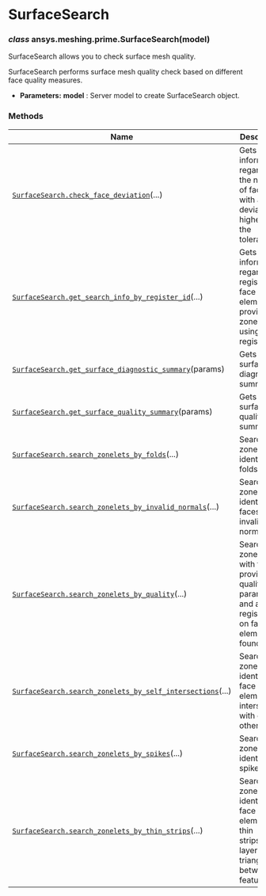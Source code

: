 # SurfaceSearch



### *class* ansys.meshing.prime.SurfaceSearch(model)

SurfaceSearch allows you to check surface mesh quality.

SurfaceSearch performs surface mesh quality check based on different face quality measures.

* **Parameters:**
  **model**
  : Server model to create SurfaceSearch object.

<!-- !! processed by numpydoc !! -->

### Methods

| Name | Description |
|------------------------------------------------------------------------------------------------------------------------------------------------------------------------------------------------------------------|-----------------------------------------------------------------------------------------------------------|
| [`SurfaceSearch.check_face_deviation`](ansys.meshing.prime.SurfaceSearch.check_face_deviation.md#ansys.meshing.prime.SurfaceSearch.check_face_deviation)(...)                                                    | Gets information regarding the number of faces with a deviation higher than the tolerance.                |
| [`SurfaceSearch.get_search_info_by_register_id`](ansys.meshing.prime.SurfaceSearch.get_search_info_by_register_id.md#ansys.meshing.prime.SurfaceSearch.get_search_info_by_register_id)(...)                      | Gets search information regarding registered face elements of provided zonelets using a register id.      |
| [`SurfaceSearch.get_surface_diagnostic_summary`](ansys.meshing.prime.SurfaceSearch.get_surface_diagnostic_summary.md#ansys.meshing.prime.SurfaceSearch.get_surface_diagnostic_summary)(params)                   | Gets the surface diagnostic summary.                                                                      |
| [`SurfaceSearch.get_surface_quality_summary`](ansys.meshing.prime.SurfaceSearch.get_surface_quality_summary.md#ansys.meshing.prime.SurfaceSearch.get_surface_quality_summary)(params)                            | Gets the surface quality summary.                                                                         |
| [`SurfaceSearch.search_zonelets_by_folds`](ansys.meshing.prime.SurfaceSearch.search_zonelets_by_folds.md#ansys.meshing.prime.SurfaceSearch.search_zonelets_by_folds)(...)                                        | Search face zonelets to identify folds.                                                                   |
| [`SurfaceSearch.search_zonelets_by_invalid_normals`](ansys.meshing.prime.SurfaceSearch.search_zonelets_by_invalid_normals.md#ansys.meshing.prime.SurfaceSearch.search_zonelets_by_invalid_normals)(...)          | Search face zonelets to identify faces with invalid normals.                                              |
| [`SurfaceSearch.search_zonelets_by_quality`](ansys.meshing.prime.SurfaceSearch.search_zonelets_by_quality.md#ansys.meshing.prime.SurfaceSearch.search_zonelets_by_quality)(...)                                  | Search face zonelets with the provided quality parameters and applies register id on face elements found. |
| [`SurfaceSearch.search_zonelets_by_self_intersections`](ansys.meshing.prime.SurfaceSearch.search_zonelets_by_self_intersections.md#ansys.meshing.prime.SurfaceSearch.search_zonelets_by_self_intersections)(...) | Search face zonelets to identify face elements intersecting with each other.                              |
| [`SurfaceSearch.search_zonelets_by_spikes`](ansys.meshing.prime.SurfaceSearch.search_zonelets_by_spikes.md#ansys.meshing.prime.SurfaceSearch.search_zonelets_by_spikes)(...)                                     | Search face zonelets to identify spikes.                                                                  |
| [`SurfaceSearch.search_zonelets_by_thin_strips`](ansys.meshing.prime.SurfaceSearch.search_zonelets_by_thin_strips.md#ansys.meshing.prime.SurfaceSearch.search_zonelets_by_thin_strips)(...)                      | Search face zonelets to identify face element of thin strips(single layer of triangles between features). |

